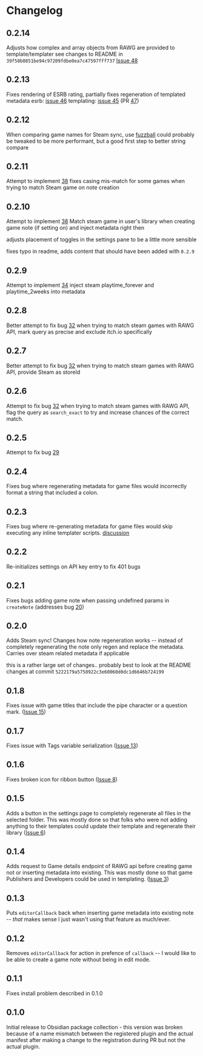 # Changelog

## 0.2.14

Adjusts how complex and array objects from RAWG are provided to template/templater
see changes to README in `39f58b0851be94c97209fdbe0ea7c47597fff737`
[Issue 48](https://github.com/CMorooney/obsidian-game-search-plugin/issues/48)

## 0.2.13

Fixes rendering of ESRB rating, partially fixes regeneration of templated metadata
esrb: [issue 46](https://github.com/CMorooney/obsidian-game-search-plugin/issues/46)
templating: [issue 45](https://github.com/CMorooney/obsidian-game-search-plugin/issues/45)
(PR [47](https://github.com/CMorooney/obsidian-game-search-plugin/pull/47))

## 0.2.12

When comparing game names for Steam sync, use [fuzzball](https://github.com/nol13/fuzzball.js)
could probably be tweaked to be more performant,
but a good first step to better string compare

## 0.2.11

Attempt to implement [38](https://github.com/CMorooney/obsidian-game-search-plugin/issues/38)
fixes casing mis-match for some games when trying to match
Steam game on note creation

## 0.2.10

Attempt to implement [38](https://github.com/CMorooney/obsidian-game-search-plugin/issues/38)
Match steam game in user's library when creating game note (if setting on)
and inject metadata right then

adjusts placement of toggles in the settings pane to be a little more sensible

fixes typo in readme, adds content that should have been added with `0.2.9`

## 0.2.9

Attempt to implement [34](https://github.com/CMorooney/obsidian-game-search-plugin/issues/34)
inject steam playtime_forever and playtime_2weeks into metadata

## 0.2.8

Better attempt to fix bug [32](https://github.com/CMorooney/obsidian-game-search-plugin/issues/32)
when trying to match steam games with RAWG API,
mark query as precise and exclude itch.io specifically

## 0.2.7

Better attempt to fix bug [32](https://github.com/CMorooney/obsidian-game-search-plugin/issues/32)
when trying to match steam games with RAWG API, provide Steam as storeId

## 0.2.6

Attempt to fix bug [32](https://github.com/CMorooney/obsidian-game-search-plugin/issues/32)
when trying to match steam games with RAWG API, flag the query as `search_exact`
to try and increase chances of the correct match.

## 0.2.5

Attempt to fix bug [29](https://github.com/CMorooney/obsidian-game-search-plugin/issues/29)

## 0.2.4

Fixes bug where regenerating metadata for game files would incorrectly format a string
that included a colon.

## 0.2.3

Fixes bug where re-generating metadata for game files would
skip executing any inline templater scripts.
[discussion](https://github.com/CMorooney/obsidian-game-search-plugin/discussions/24)

## 0.2.2

Re-initializes settings on API key entry to fix 401 bugs

## 0.2.1

Fixes bugs adding game note when passing undefined params in `createNote`
(addresses bug [20](https://github.com/CMorooney/obsidian-game-search-plugin/issues/20))

## 0.2.0

Adds Steam sync!
Changes how note regeneration works -- instead of completely regenerating the note
only regen and replace the metadata. Carries over steam related metadata if applicable

this is a rather large set of changes..
probably best to look at the README changes at commit `5222179a5758922c3e60060d0dc1d6646b724199`

## 0.1.8

Fixes issue with game titles that include
the pipe character or a question mark.
([Issue 15](https://github.com/CMorooney/obsidian-game-search-plugin/issues/15))

## 0.1.7

Fixes issue with Tags variable serialization
([Issue 13](https://github.com/CMorooney/obsidian-game-search-plugin/issues/13))

## 0.1.6

Fixes broken icon for ribbon button ([Issue 8](https://github.com/CMorooney/obsidian-game-search-plugin/issues/8))

## 0.1.5

Adds a button in the settings page to
completely regenerate all files in the selected folder.
This was mostly done so that folks who were not adding
anything to their templates could update their template and regenerate their library
([Issue 6](https://github.com/CMorooney/obsidian-game-search-plugin/issues/6))

## 0.1.4

Adds request to Game details endpoint of
RAWG api before creating game not or inserting
metadata into existing. This was mostly done so
that game Publishers and Developers could be
used in templating.
([Issue 3](https://github.com/CMorooney/obsidian-game-search-plugin/issues/3))

## 0.1.3

Puts `editorCallback` back when inserting
game metadata into existing note --
_that_ makes sense I just wasn't using
that feature as much/ever.

## 0.1.2

Removes `editorCallback` for action
in prefence of `callback` --
I would like to be able to create a game note
without being in edit mode.

## 0.1.1

Fixes install problem described in 0.1.0

## 0.1.0

Initial release to Obsidian package collection -
this version was broken because of a name mismatch
between the registered plugin and the actual manifest
after making a change to the registration during PR
but not the actual plugin.
